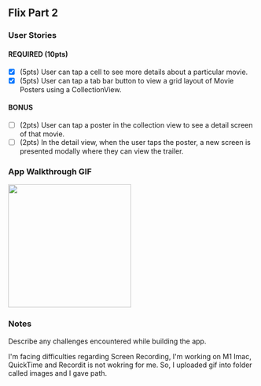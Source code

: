 ## Flix Part 2

### User Stories

#### REQUIRED (10pts)
- [X] (5pts) User can tap a cell to see more details about a particular movie.
- [X] (5pts) User can tap a tab bar button to view a grid layout of Movie Posters using a CollectionView.

#### BONUS
- [ ] (2pts) User can tap a poster in the collection view to see a detail screen of that movie.
- [ ] (2pts) In the detail view, when the user taps the poster, a new screen is presented modally where they can view the trailer.

### App Walkthrough GIF
<img src=images/Flixster2.gif width=250><br>


### Notes
Describe any challenges encountered while building the app.

I'm facing difficulties regarding Screen Recording, I'm working on M1 Imac, QuickTime and Recordit is not wokring for me. So, I uploaded gif into folder called images and I gave path.
